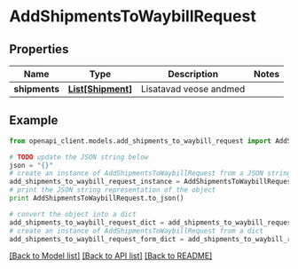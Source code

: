# AddShipmentsToWaybillRequest


## Properties
Name | Type | Description | Notes
------------ | ------------- | ------------- | -------------
**shipments** | [**List[Shipment]**](Shipment.md) | Lisatavad veose andmed | 

## Example

```python
from openapi_client.models.add_shipments_to_waybill_request import AddShipmentsToWaybillRequest

# TODO update the JSON string below
json = "{}"
# create an instance of AddShipmentsToWaybillRequest from a JSON string
add_shipments_to_waybill_request_instance = AddShipmentsToWaybillRequest.from_json(json)
# print the JSON string representation of the object
print AddShipmentsToWaybillRequest.to_json()

# convert the object into a dict
add_shipments_to_waybill_request_dict = add_shipments_to_waybill_request_instance.to_dict()
# create an instance of AddShipmentsToWaybillRequest from a dict
add_shipments_to_waybill_request_form_dict = add_shipments_to_waybill_request.from_dict(add_shipments_to_waybill_request_dict)
```
[[Back to Model list]](../README.md#documentation-for-models) [[Back to API list]](../README.md#documentation-for-api-endpoints) [[Back to README]](../README.md)


